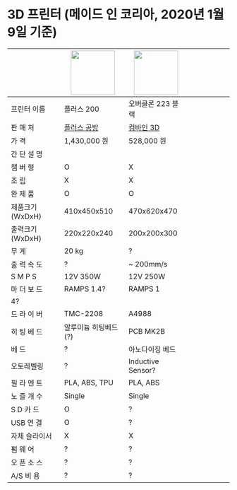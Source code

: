 # 3D 프린터 (메이드 인 코리아, 2020년 1월 9일 기준)

|   | <img src="images/plus200.png" height="100"> | <img src="images/overclone.png" height="100"> | | | | | | |
| ------------- | ------------- | ------------- | ------------- | ------------- | ------------- | ------------- | ------------- | ------------- |
| 프린터 이름  | 플러스 200  | 오버클론 223 블랙| | | | | | |
| 판  매  처 | [플러스 공방](https://smartstore.naver.com/diyplus) | [컴바인 3D](https://smartstore.naver.com/combine3d) | | | | | | |
| 가      격 | 1,430,000 원  | 528,000 원 | | | | | | |
| 간 단 설 명 |   | | | | | | | |
| 챔  버  형 | O | X | | | | | | |
| 조      립 | X | X | | | | | | |
| 완  제  품 | O | O | | | | | | |
| 제품크기(WxDxH) | 410x450x510 | 470x620x470| | | | | | |
| 출력크기(WxDxH) | 220x220x240  | 200x200x300| | | | | | |
| 무    게 | 20 kg  | ? | | | | | | |
| 출 력 속 도 | ? | ~ 200mm/s | | | | | | |
| S M P S | 12V 350W | 12V 250W| | | | | | |
| 마 더 보 드 | RAMPS 1.4? | RAMPS 1
4? | | | | | | |
| 드 라 이 버 | TMC-2208 | A4988 | | | | | | |
| 히 팅 베 드 | 알루미늄 히팅베드(?) | PCB MK2B | | | | | | |
| 베      드 | ? | 아노다이징 베드 | | | | | | |
| 오토레벨링 | ? | Inductive Sensor? | | | | | | |
| 필 라 멘 트 | PLA, ABS, TPU | PLA, ABS | | | | | | |
| 노 즐 개 수 | Single | Single | | | | | | |
| S D 카 드 | O | ? | | | | | | |
| USB 연 결 | O | ? | | | | | | |
| 자체 슬라이서 | X | X | | | | | | |
| 펌  웨  어 | ? | ? | | | | | | |
| 오 픈 소 스 | ? | ? | | | | | | |
| A/S 비 용 | ? | ? | | | | | | |
